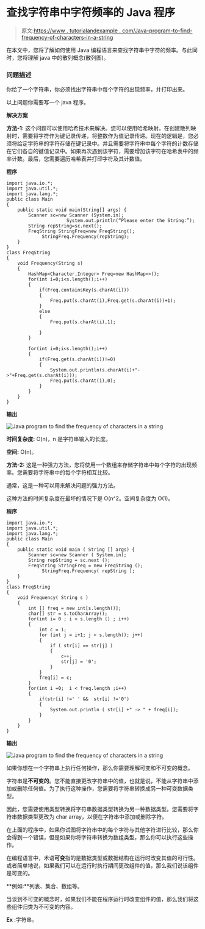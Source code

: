 # 查找字符串中字符频率的 Java 程序

> 原文:[https://www . tutorialandexample . com/Java-program-to-find-frequency-of-characters-in-a-string](https://www.tutorialandexample.com/java-program-to-find-frequency-of-characters-in-a-string)

在本文中，您将了解如何使用 Java 编程语言来查找字符串中字符的频率。与此同时，您将理解 java 中的散列概念(散列图)。

### 问题描述

你给了一个字符串，你必须找出字符串中每个字符的出现频率，并打印出来。

以上问题你需要写一个 java 程序。

**解决方案**

**方法-1:** 这个问题可以使用哈希技术来解决。您可以使用哈希映射。在创建散列映射时，需要将字符作为键记录传递，将整数作为值记录传递。现在的逻辑是，您必须将给定字符串的字符存储在键记录中。并且需要将字符串中每个字符的计数存储在它们各自的键值记录中。如果再次遇到该字符，需要增加该字符在哈希表中的频率计数。最后，您需要遍历哈希表并打印字符及其计数值。

**程序**

```
import java.io.*;
import java.util.*;
import java.lang.*;
public class Main
{
	public static void main(String[] args) {
		Scanner sc=new Scanner (System.in);
                      System.out.println(“Please enter the String:”);
		String repString=sc.next();
		FreqString StringFreq=new FreqString();
		     StringFreq.Frequency(repString);
	}
}
class FreqString
{
    void Frequency(String s)
    {
        HashMap<Character,Integer> Freq=new HashMap<>();
        for(int i=0;i<s.length();i++)
        {
            if(Freq.containsKey(s.charAt(i)))
            {
                Freq.put(s.charAt(i),Freq.get(s.charAt(i))+1);
            }
            else
            {
                Freq.put(s.charAt(i),1);

            }
        }

        for(int i=0;i<s.length();i++)
        {
            if(Freq.get(s.charAt(i))!=0)
            {
                System.out.println(s.charAt(i)+"->"+Freq.get(s.charAt(i)));
                Freq.put(s.charAt(i),0);
            }
        }
    }
} 
```

**输出**

![Java program to find the frequency of characters in a string](../Images/7a55a02d1dbe5e6b24ac7869f558056a.png)  

**时间复杂度:** O(n)，n 是字符串输入的长度。

**空间:** O(n)。

**方法-2:** 这是一种强力方法，您将使用一个数组来存储字符串中每个字符的出现频率。您需要将字符串中的每个字符相互比较。

通常，这是一种可以用来解决问题的强力方法。

这种方法的时间复杂度在最坏的情况下是 O(n^2。空间复杂度为 O(1)。

**程序**

```
import java.io.*;
import java.util.*;
import java.lang.*;
public class Main
{
	public static void main ( String [] args) {
		Scanner sc=new Scanner ( System.in);
		String repString = sc.next ();
		FreqString StringFreq = new FreqString ();
		     StringFreq.Frequency( repString );
	}
}
class FreqString
{
    void Frequency( String s )
    {
        int [] freq = new int[s.length()];  
        char[] str = s.toCharArray();
        for(int i= 0 ; i < s.length () ; i++)
        {
            int c = 1;
            for (int j = i+1; j < s.length(); j++)
            {
                if ( str[i] == str[j] )
                {
                    c++;
                    str[j] = '0';
                }
            }
            freq[i] = c;
        } 
        for(int i =0;  i < freq.length ;i++)
        {
            if(str[i] !=' ' &&  str[i] !='0')
            {
                System.out.println ( str[i] +" -> " + freq[i]);
            }
        }
    }
} 
```

**输出**

![Java program to find the frequency of characters in a string](../Images/9c8f010ff83fefc6bff7a1e34398bc55.png)  

如果你想在一个字符串上执行任何操作，那么你需要理解可变和不可变的概念。

字符串是**不可变的**。您不能直接更改字符串中的值，也就是说，不能从字符串中添加或删除任何值。为了执行这种操作，您需要将字符串转换成另一种可变数据类型。

因此，您需要使用类型转换将字符串数据类型转换为另一种数据类型。您需要将字符串数据类型更改为 char array，以便在字符串中添加或删除字符。

在上面的程序中，如果你试图将字符串中的每个字符与其他字符进行比较，那么你会得到一个错误，但是如果你将字符串转换为数组类型，那么你可以执行这些操作。

在编程语言中，术语**可变**指的是数据类型或数据结构在运行时改变其值的可行性。或者简单地说，如果我们可以在运行时执行期间更改组件的值，那么我们说该组件是可变的。

**例如:**列表、集合、数组等。

当谈到不可变的概念时，如果我们不能在程序运行时改变组件的值，那么我们将这些组件归类为不可变的内容。

**Ex** :字符串。